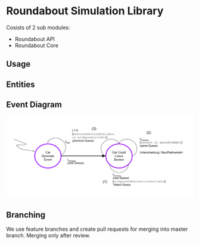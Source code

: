 # Roundabout Simulation Library
Cosists of 2 sub modules:
- Roundabout API
- Roundabout Core

## Usage

## Entities

## Event Diagram
![Event Diagram](images/EventDiagram.svg)

## Branching
We use feature branches and create pull requests for merging into master branch. Merging only after review.
